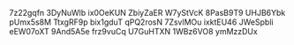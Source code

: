7z22gqfn
3DyNuWlb
ix0OeKUN
ZbiyZaER
W7yStVcK
8PasB9T9
UHJB6Ybk
pUmx5s8M
TtxgRF9p
bix1gduT
qPQ2rosN
7ZsvlMOu
ixktEU46
JWeSpbli
eEW07oXT
9And5A5e
frz9vuCq
U7GuHTXN
1WBz6VO8
ymMzzDUx

